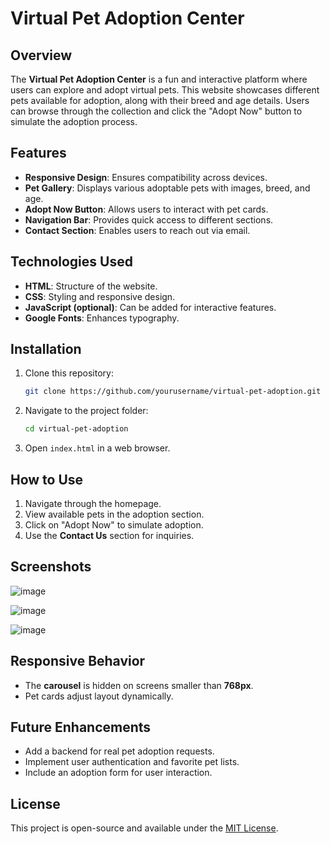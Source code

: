 # Virtual Pet Adoption Center

## Overview
The **Virtual Pet Adoption Center** is a fun and interactive platform where users can explore and adopt virtual pets. This website showcases different pets available for adoption, along with their breed and age details. Users can browse through the collection and click the "Adopt Now" button to simulate the adoption process.

## Features
- **Responsive Design**: Ensures compatibility across devices.
- **Pet Gallery**: Displays various adoptable pets with images, breed, and age.
- **Adopt Now Button**: Allows users to interact with pet cards.
- **Navigation Bar**: Provides quick access to different sections.
- **Contact Section**: Enables users to reach out via email.

## Technologies Used
- **HTML**: Structure of the website.
- **CSS**: Styling and responsive design.
- **JavaScript (optional)**: Can be added for interactive features.
- **Google Fonts**: Enhances typography.

## Installation
1. Clone this repository:
   ```sh
   git clone https://github.com/yourusername/virtual-pet-adoption.git
   ```
2. Navigate to the project folder:
   ```sh
   cd virtual-pet-adoption
   ```
3. Open `index.html` in a web browser.

## How to Use
1. Navigate through the homepage.
2. View available pets in the adoption section.
3. Click on "Adopt Now" to simulate adoption.
4. Use the **Contact Us** section for inquiries.

## Screenshots
![image](https://github.com/user-attachments/assets/34a2821d-b0c9-4666-8ff1-3d064e22c3e3)

![image](https://github.com/user-attachments/assets/8fa27c55-1ed6-4201-8c73-bea9df7bdeb7)

![image](https://github.com/user-attachments/assets/e95236e4-f762-4420-8c82-6b002fa1ac5c)


## Responsive Behavior
- The **carousel** is hidden on screens smaller than **768px**.
- Pet cards adjust layout dynamically.

## Future Enhancements
- Add a backend for real pet adoption requests.
- Implement user authentication and favorite pet lists.
- Include an adoption form for user interaction.

## License
This project is open-source and available under the [MIT License](LICENSE).
